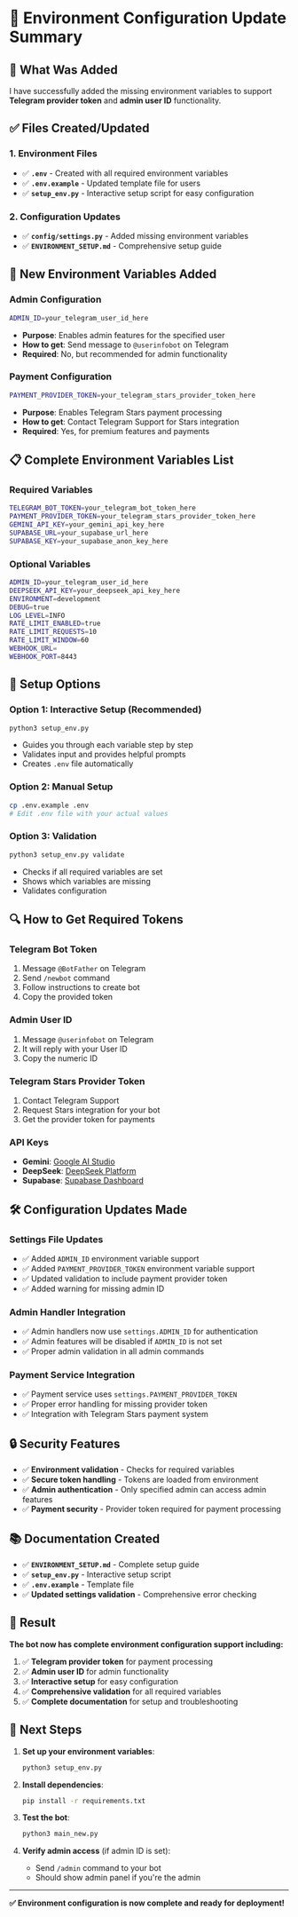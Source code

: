 # 🔧 Environment Configuration Update Summary

## 🎯 **What Was Added**

I have successfully added the missing environment variables to support **Telegram provider token** and **admin user ID** functionality.

## ✅ **Files Created/Updated**

### **1. Environment Files**
- ✅ **`.env`** - Created with all required environment variables
- ✅ **`.env.example`** - Updated template file for users
- ✅ **`setup_env.py`** - Interactive setup script for easy configuration

### **2. Configuration Updates**
- ✅ **`config/settings.py`** - Added missing environment variables
- ✅ **`ENVIRONMENT_SETUP.md`** - Comprehensive setup guide

## 🔧 **New Environment Variables Added**

### **Admin Configuration**
```bash
ADMIN_ID=your_telegram_user_id_here
```
- **Purpose**: Enables admin features for the specified user
- **How to get**: Send message to `@userinfobot` on Telegram
- **Required**: No, but recommended for admin functionality

### **Payment Configuration**
```bash
PAYMENT_PROVIDER_TOKEN=your_telegram_stars_provider_token_here
```
- **Purpose**: Enables Telegram Stars payment processing
- **How to get**: Contact Telegram Support for Stars integration
- **Required**: Yes, for premium features and payments

## 📋 **Complete Environment Variables List**

### **Required Variables**
```bash
TELEGRAM_BOT_TOKEN=your_telegram_bot_token_here
PAYMENT_PROVIDER_TOKEN=your_telegram_stars_provider_token_here
GEMINI_API_KEY=your_gemini_api_key_here
SUPABASE_URL=your_supabase_url_here
SUPABASE_KEY=your_supabase_anon_key_here
```

### **Optional Variables**
```bash
ADMIN_ID=your_telegram_user_id_here
DEEPSEEK_API_KEY=your_deepseek_api_key_here
ENVIRONMENT=development
DEBUG=true
LOG_LEVEL=INFO
RATE_LIMIT_ENABLED=true
RATE_LIMIT_REQUESTS=10
RATE_LIMIT_WINDOW=60
WEBHOOK_URL=
WEBHOOK_PORT=8443
```

## 🚀 **Setup Options**

### **Option 1: Interactive Setup (Recommended)**
```bash
python3 setup_env.py
```
- Guides you through each variable step by step
- Validates input and provides helpful prompts
- Creates `.env` file automatically

### **Option 2: Manual Setup**
```bash
cp .env.example .env
# Edit .env file with your actual values
```

### **Option 3: Validation**
```bash
python3 setup_env.py validate
```
- Checks if all required variables are set
- Shows which variables are missing
- Validates configuration

## 🔍 **How to Get Required Tokens**

### **Telegram Bot Token**
1. Message `@BotFather` on Telegram
2. Send `/newbot` command
3. Follow instructions to create bot
4. Copy the provided token

### **Admin User ID**
1. Message `@userinfobot` on Telegram
2. It will reply with your User ID
3. Copy the numeric ID

### **Telegram Stars Provider Token**
1. Contact Telegram Support
2. Request Stars integration for your bot
3. Get the provider token for payments

### **API Keys**
- **Gemini**: [Google AI Studio](https://makersuite.google.com/app/apikey)
- **DeepSeek**: [DeepSeek Platform](https://platform.deepseek.com/)
- **Supabase**: [Supabase Dashboard](https://supabase.com/)

## 🛠️ **Configuration Updates Made**

### **Settings File Updates**
- ✅ Added `ADMIN_ID` environment variable support
- ✅ Added `PAYMENT_PROVIDER_TOKEN` environment variable support
- ✅ Updated validation to include payment provider token
- ✅ Added warning for missing admin ID

### **Admin Handler Integration**
- ✅ Admin handlers now use `settings.ADMIN_ID` for authentication
- ✅ Admin features will be disabled if `ADMIN_ID` is not set
- ✅ Proper admin validation in all admin commands

### **Payment Service Integration**
- ✅ Payment service uses `settings.PAYMENT_PROVIDER_TOKEN`
- ✅ Proper error handling for missing provider token
- ✅ Integration with Telegram Stars payment system

## 🔒 **Security Features**

- ✅ **Environment validation** - Checks for required variables
- ✅ **Secure token handling** - Tokens are loaded from environment
- ✅ **Admin authentication** - Only specified admin can access admin features
- ✅ **Payment security** - Provider token required for payment processing

## 📚 **Documentation Created**

- ✅ **`ENVIRONMENT_SETUP.md`** - Complete setup guide
- ✅ **`setup_env.py`** - Interactive setup script
- ✅ **`.env.example`** - Template file
- ✅ **Updated settings validation** - Comprehensive error checking

## 🎯 **Result**

**The bot now has complete environment configuration support including:**

1. ✅ **Telegram provider token** for payment processing
2. ✅ **Admin user ID** for admin functionality
3. ✅ **Interactive setup** for easy configuration
4. ✅ **Comprehensive validation** for all required variables
5. ✅ **Complete documentation** for setup and troubleshooting

## 🚀 **Next Steps**

1. **Set up your environment variables**:
   ```bash
   python3 setup_env.py
   ```

2. **Install dependencies**:
   ```bash
   pip install -r requirements.txt
   ```

3. **Test the bot**:
   ```bash
   python3 main_new.py
   ```

4. **Verify admin access** (if admin ID is set):
   - Send `/admin` command to your bot
   - Should show admin panel if you're the admin

---

**✅ Environment configuration is now complete and ready for deployment!**